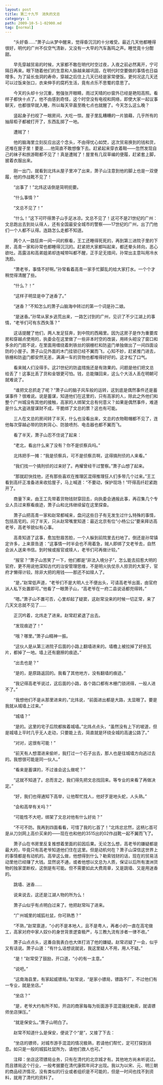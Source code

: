 ```yaml
---
layout: post
title: 第二十九节　消失的文总
category: 1
path: 2009-10-5-1-02900.md
tag: [normal]
---
```


　　“头好昏……”萧子山从梦中醒来，觉得昏沉沉的十分难受。最近几天他都睡得很好，明代的广州不仅空气清新，又没有一大早的汽车轰鸣之声。睡觉竟十分酣甜。

　　早先穿越贸易的时候，大家都不敢在明代时空过夜，入夜之前必然离开，宁可隔日再来。眼下随着他们的生意和人脉越来越巩固，在明代时空要做的事情也日益增多。为了延长虫洞的寿命，穿越之后住上几天已经是家常便饭。更何况这几天还可以过饭来张口，衣来伸手的腐朽生活，竟有点乐不思蜀的意思了。

　　今天的头却十分沉重，勉强张开眼睛，雨过天晴的纱窗外已经是艳阳高照。看样子都快十点了。他不由感到奇怪，这个时空没有电视和网络，即使大家一起议事聊天，也都很早就入睡，所以每天早晨至晚七点也就醒了。今天怎么这么晚？

　　竖起身子扫视了一眼房间，大吃一惊。屋子里乱糟糟的一片狼藉，几乎所有的抽屉柜子都被打开了，东西乱掷了一地。

　　遭贼了！

　　他的脑海里立刻反应出这个念头，不由得忧心如焚，这次贸易换到的钱和货，还堆在屋子里！要是……他简直不敢想像下去。赶紧起来穿衣着鞋――忽然发现自己的袜子和旅游鞋都不见了！真是遭贼了！屋里有几双草编的便履，赶紧套上脚，披着衣服出来。

　　刚一出门，就看到北炜从屋子里冲了出来，萧子山注意到他的脚上也是一双便履，他的作战靴不见了！

　　“出事了！”北炜这话倒是简明扼要。

　　“什么事情？”

　　“文总不见了！”

　　“什么！”这下可吓得萧子山手足冰凉。文总不见了！这可不是21世纪的广州：文总跑出去到处认得人，还有全国最安全城市的警察――17世纪的广州，出了门他们一个人都不认得。连路怎么走都不知道。

　　两个人一路狂奔一间一间的察看，王工还睡得死死的，再到第三进院子里的下房，高青一家和孙常也都睡得沉沉的。赶紧把大家都叫起来，都还晕头转向，恶心欲吐。高露洁和高弟姐弟却连喊带叫都不醒，正手足无措间，孙常出主意叫用冷水洗脸。

　　“萧老爷，事情不好啊。”孙常看着高青一家手忙脚乱的给大家打水。一个个才稍觉得清醒了些。

　　“什么？！”

　　“这样子明显是中了迷香了。”

　　“迷香？”不知怎么的萧子山脑海中转过的第一个词是孙二娘。

　　“是迷香。”孙常从家乡逃荒出来，一路乞讨到的广州，见识了不少江湖上的事情，“老爷们可有东西失落？”

　　这话提醒了他们，两人发足狂奔，到中院的西厢里。因为这房子是作为重要库房和穿越点使用的，执委会在这里做了一些非本时空的改装，用砖头砌没了窗口和多余的门扇不说，在里面用缠绕着刺铁丝的钢栅栏和防盗门单独做出了一间四面设防的小屋子。萧子山见外面的木门挂锁已经不翼而飞，心知不妙，赶紧推门进去，铁栅和防盗门都安然无恙，满满一车的货物也都堆得好好的。这才松了口气。

　　看来贼人们没得手。这21世纪的防盗措施还是有效果的。问题是他们把文总给丢了！这事比丢了货和金银更可怕。钱，总能赚回来，这么个大活人丢在明朝可就难说了。

　　“谁把文总抓走了呢？”萧子山的脑子风车般的运转，这到底是偶然事件还是蓄谋事件？很难说。说是蓄谋，知道他们在这里的，只有高家的人，除此之外他们和整个广州城没有其他的接触，高家的人绑架文总有何意义？如果是偶然事件，难道是什么大盗进屋谋财不成，干脆绑了文总的票？这也有可能。

　　三人在文总的房间转了半天，什么也没看出来，文总的衣物鞋帽都不见了，连他每次穿越必带的防刺背心、防狼喷剂、电击器也都不翼而飞。

　　看了半天，萧子山忍不住说了起来：

　　“老北，看出什么来了没有？你不是侦察兵吗。”

　　北炜把手一摊：“我是侦察兵，可不是侦察员啊，这得搞刑侦的人来看。”

　　“我们找一个搞刑侦的过来好了。冉耀曾经干过警察。”萧子山想了起来。

　　“那就赶快找他，还有那些喜欢在推理区混得推理狂人们多带几个过来。”王工看到高纤正准备进来收拾屋子，马上喊道：“不要动，保护现场！”吓得高纤赶紧跑开了。

　　商量下来，由王工先带着货物钱财穿回去，向执委会通报此事，再召集几个专业人员过来察看痕迹，萧子山和北炜继续留在这里探查。

　　萧子山把高青一家和赵常都喊来，盘问这些日子有无发生过什么特殊的事情，包括高宅的。问了半天，只从赵常嘴里知道：最近北京有位“小杨公公”要来拜访高老爷，高老爷貌似有心事。

　　高青知道了这事，愈加愁眉苦脸，一个人躲到前院里去扫地了。倒还是孙常镇定许多，上来禀告道：“这事情一时半会也不用着急，贼人即绑了文老爷去，自然会派人送来书信。到时候或报官或赎人，老爷们可再做计较。”

　　“报官？”萧子山苦笑了一下，他们都是“非法入境分子”，怎么能去招惹大明的官府，更不用说他深知古代的治安管理思维，不是明火执仗杀人掠货的大案子，官府才懒得计较。除非大把的用钱――那还不如赎人了。

　　“是，”赵常低声道，“老爷们不是大明人士不便出头，可请高老爷出面，由官府派人私下处置即可。”他看了一眼萧子山，“高老爷在一府二县说话都兜得转。”

　　“嗯。”萧子山不置可否，心里却起了疑窦，这赵常没来的时候一切正常，来了几天文总就不见了……

　　正沉吟着，北炜走了进来。赵常赶紧退了出去。

　　“发现痕迹了！”

　　“哦？哪里。”萧子山精神一振。

　　“这伙人是从第三进院子后面的小路上翻墙进来的。墙檐上被拉掉了好些瓦片，都掉了一地。墙上还有磨擦的痕迹。”

　　“出去也是？”

　　“是的，是原路返回的。我看了其他地方，没有翻墙的痕迹。”

　　“我记得高老爷说过，这后面的小路，各个路口都有木栅门锁闭得，一般人进不了。”

　　“我想他们不是从那里进来的，”北炜说，“前面进出都是大路，太显眼了。要是我就从城墙上过来。”

　　“城墙？”

　　“是的。这里的宅子后院都挨着城墙。”北炜点点头，“虽然没有上下的坡道，但是城墙上平时几乎无人走动，只要能上去，简直就是环绕全城的高速公路了。”

　　“对对，这很有可能！”

　　“前天有人想潜进来偷听，我打过一个石子出去，那人也是往城墙方向逃过去的。我想很可能是同一伙人。”

　　“看来是蓄谋的，不过谁会这么做呢？”

　　“这就不知道了。总而言之，我们得先把文总找回来。等专业的来看了再做决定。”

　　“好，我们也得通知下高举，让他帮忙找人，他好歹是地头蛇，人头熟。”

　　“会和高举有关吗？”

　　“可能性不大吧，绑架了文总对他有什么好处？”

　　“不可不防。我再到四面看看，可惜了我的匕首了！”北炜忿忿然，这柄匕首可是从刀剑网上高价买来的――现在也和他的3515出的02作战靴一起不翼而飞了。

　　萧子山在书房里反复推想着里面的前因后果。无论怎么想，高老爷的嫌疑都是最大的，毕竟只有高老爷知道他们住在这里。但是动机何在？萧子山深信这世界上的事情都是有动机的。高举这么做，他想得到什么？勒索钱财的话，现在的贸易活动里他已经赚了大钱。显然说不通，或者他想以文总为人质，保证以后所有澳洲货物的独家垄断权，这倒是有可能。但不需要如此大费周章，又是跳墙、又是用迷香的。

　　跳墙、迷香……

　　说来说去，这还是江湖人物的所为么！

　　萧子山似乎有点明白过来了。他把赵常叫了进来。

　　“广州城里的城狐社鼠，你可熟悉？”

　　“不熟，”赵常禀道，“小的不是本地人，且不是粤人，再者小的一直在高宅做工，高家对府中家人奴仆的身世背景逻查极严，与三教九流有涉者一律不收。”

　　萧子山点点头，这番自我表白也大体打消了他的嫌疑。赵常迟疑了一会，似乎又有话说。萧子山道：“有什么话想说就说，我这里疑人不用，用人不疑。”

　　“是！”赵常受了鼓励，开口道，“小的有一主意。”

　　“说吧。”

　　“这南海县里，有家起威镖局。”赵常说，“是家小镖局，镖路不厂，不过他们有一专业，就是坐店。”

　　“坐店？”

　　“是，老爷大约有所不知，开店的商家每每为街面游手混混骚扰勒索，就请镖师坐店弹压。”

　　“就是保安么。”萧子山明白了。

　　赵常不知道什么是保安，便说了个“是”，又接了下去：

　　“坐店的镖师，对城市游手混混的情况极熟，若请他们帮忙，定可打探到消息。如只是一般的城狐社鼠所为，请他们救人也可。”

　　注释：坐店这项镖局业务，只有在清代的北京城才有。其他地方尚未听说过。而且镖局这个行业，一般考据要在清代康熙年间才出现。我以为以宋、元、明三朝的商品经济情况，没有类似的行业或者组织是不可能的，但是一时间也找不到资料，就用了清代的资料了。
